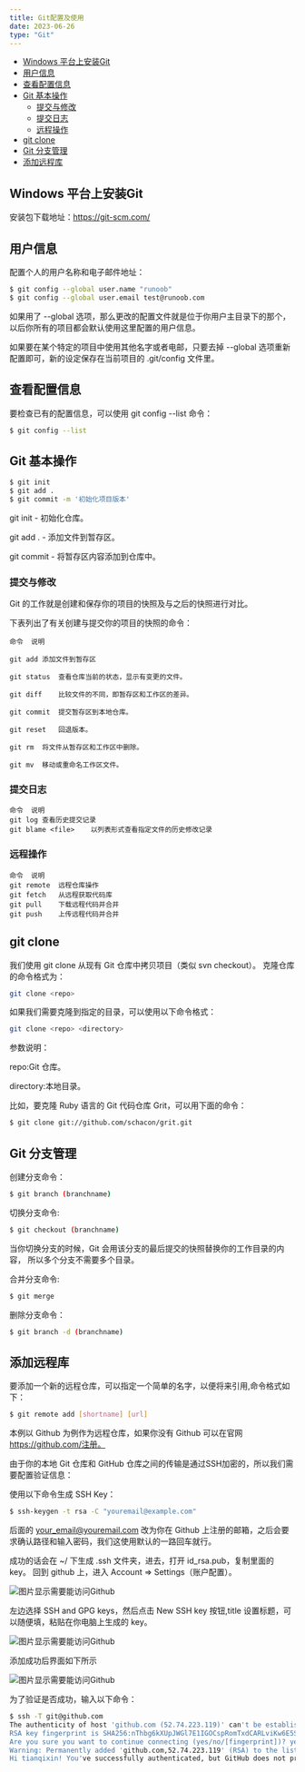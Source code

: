 ```yaml
---
title: Git配置及使用
date: 2023-06-26
type: "Git"
---
```

- [Windows 平台上安装Git](#windows-平台上安装git)
- [用户信息](#用户信息)
- [查看配置信息](#查看配置信息)
- [Git 基本操作](#git-基本操作)
  - [提交与修改](#提交与修改)
  - [提交日志](#提交日志)
  - [远程操作](#远程操作)
- [git clone](#git-clone)
- [Git 分支管理](#git-分支管理)
- [添加远程库](#添加远程库)



## Windows 平台上安装Git
安装包下载地址：https://git-scm.com/


## 用户信息
配置个人的用户名称和电子邮件地址：

```bash
$ git config --global user.name "runoob"
$ git config --global user.email test@runoob.com
```

如果用了 --global 选项，那么更改的配置文件就是位于你用户主目录下的那个，以后你所有的项目都会默认使用这里配置的用户信息。

如果要在某个特定的项目中使用其他名字或者电邮，只要去掉 --global 选项重新配置即可，新的设定保存在当前项目的 .git/config 文件里。

## 查看配置信息
要检查已有的配置信息，可以使用 git config --list 命令：
```bash
$ git config --list
```


## Git 基本操作


```bash
$ git init
$ git add .
$ git commit -m '初始化项目版本'
```
git init - 初始化仓库。

git add . - 添加文件到暂存区。

git commit - 将暂存区内容添加到仓库中。

### 提交与修改

Git 的工作就是创建和保存你的项目的快照及与之后的快照进行对比。

下表列出了有关创建与提交你的项目的快照的命令：
```
命令	说明

git add	添加文件到暂存区

git status	查看仓库当前的状态，显示有变更的文件。

git diff	比较文件的不同，即暂存区和工作区的差异。

git commit	提交暂存区到本地仓库。

git reset	回退版本。

git rm	将文件从暂存区和工作区中删除。

git mv	移动或重命名工作区文件。
```
### 提交日志

```
命令	说明
git log	查看历史提交记录
git blame <file>	以列表形式查看指定文件的历史修改记录
```

### 远程操作

```
命令	说明
git remote	远程仓库操作
git fetch	从远程获取代码库
git pull	下载远程代码并合并
git push	上传远程代码并合并
```

## git clone
我们使用 git clone 从现有 Git 仓库中拷贝项目（类似 svn checkout）。
克隆仓库的命令格式为：
```bash
git clone <repo>
```
如果我们需要克隆到指定的目录，可以使用以下命令格式：

```bash
git clone <repo> <directory>
```
参数说明：

repo:Git 仓库。

directory:本地目录。

比如，要克隆 Ruby 语言的 Git 代码仓库 Grit，可以用下面的命令：

```bash
$ git clone git://github.com/schacon/grit.git
```
## Git 分支管理
创建分支命令：

```bash
$ git branch (branchname)
```

切换分支命令:

```bash
$ git checkout (branchname)
```

当你切换分支的时候，Git 会用该分支的最后提交的快照替换你的工作目录的内容， 所以多个分支不需要多个目录。

合并分支命令:
```bash
$ git merge 
```
删除分支命令：
```bash
$ git branch -d (branchname)
```
## 添加远程库
要添加一个新的远程仓库，可以指定一个简单的名字，以便将来引用,命令格式如下：

```bash
$ git remote add [shortname] [url]
```

本例以 Github 为例作为远程仓库，如果你没有 Github 可以在官网 https://github.com/注册。

由于你的本地 Git 仓库和 GitHub 仓库之间的传输是通过SSH加密的，所以我们需要配置验证信息：

使用以下命令生成 SSH Key：

```bash
$ ssh-keygen -t rsa -C "youremail@example.com"
```

后面的 your_email@youremail.com 改为你在 Github 上注册的邮箱，之后会要求确认路径和输入密码，我们这使用默认的一路回车就行。

成功的话会在 ~/ 下生成 .ssh 文件夹，进去，打开 id_rsa.pub，复制里面的 key。
回到 github 上，进入 Account => Settings（账户配置）。

![图片显示需要能访问Github](https://raw.githubusercontent.com/agofox/agofox.github.io/main/img-folder/git/1.jpg)

左边选择 SSH and GPG keys，然后点击 New SSH key 按钮,title 设置标题，可以随便填，粘贴在你电脑上生成的 key。

![图片显示需要能访问Github](https://raw.githubusercontent.com/agofox/agofox.github.io/main/img-folder/git/2.jpg)

添加成功后界面如下所示

![图片显示需要能访问Github](https://raw.githubusercontent.com/agofox/agofox.github.io/main/img-folder/git/3.jpg)

为了验证是否成功，输入以下命令：

```bash
$ ssh -T git@github.com
The authenticity of host 'github.com (52.74.223.119)' can't be established.
RSA key fingerprint is SHA256:nThbg6kXUpJWGl7E1IGOCspRomTxdCARLviKw6E5SY8.
Are you sure you want to continue connecting (yes/no/[fingerprint])? yes                   # 输入 yes
Warning: Permanently added 'github.com,52.74.223.119' (RSA) to the list of known hosts.
Hi tianqixin! You've successfully authenticated, but GitHub does not provide shell access. # 成功信息
```




